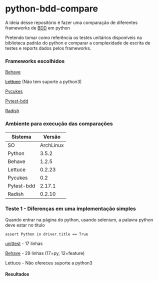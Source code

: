 # python-bdd-compare

A ideia desse repositório é fazer uma comparação de diferentes frameworks de [BDD](https://en.wikipedia.org/wiki/Behavior-driven_development) em python

Pretendo tomar como referência os testes unitários disponíveis na biblioteca padrão do python e comparar a complexidade de escrita de testes e reports dados pelos frameworks.

### Frameworks escolhidos

[Behave](behave/impressoes.md)

[~~Lettuce~~](lettuce/impressoes.md) (Não tem suporte a python3)

[Pycukes](pycukes/impressoes.md)

[Pytest-bdd](pytest-bdd/impressoes.md)

[Radish](radish/impressoes.md)

### Ambiente para execução das comparações

| Sistema    | Versão     |
|   ----     |      ---   |
| SO         | ArchLinux  |
| Python     | 3.5.2      |
| Behave     | 1.2.5      |
| Lettuce    | 0.2.23     |
| Pycukes    | 0.2        |
| Pytest-bdd | 2.17.1     |
| Radish     | 0.2.10     |

### Teste 1 - Diferenças em uma implementação simples

Quando entrar na página do python, usando selenium, a palavra python deve estar no título

`assert Python in driver.title == True`

[unittest](unittest/teste_1.py) - 17 linhas

[Behave](behave/teste_1.py) - 29 linhas (17=py, 12=feature)

Lettuce - Não ofereceu suporte a python3

#### Resultados

